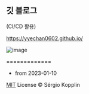 ## 깃 블로그

(CI/CD 활용)

https://yyechan0602.github.io/

![image](https://github.com/yyechan0602/yyechan0602.github.io/assets/37824506/38e52fa8-1fb4-4509-85bf-6515b688d13d)

=============
- from 2023-01-10


[MIT](http://kopplin.mit-license.org/) License © Sérgio Kopplin
